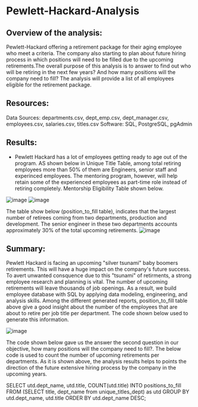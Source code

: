 # Pewlett-Hackard-Analysis

## Overview of the analysis: 
Pewlett-Hackard offering a retirement package for their aging employee who meet a criteria. The company also starting to plan about future hiring process in which positions will need to be filled due to the upcoming retirements.The overall purpose of this analysis is to answer to find out who will be retiring in the next few years? And how many positions will the company need to fill? The analysis will provide a list of all employees eligible for the retirement package.

## Resources: 
Data Sources: departments.csv, dept_emp.csv, dept_manager.csv, employees.csv, salaries.csv, titles.csv
Software: SQL, PostgreSQL, pgAdmin


## Results: 
* Pewlett Hackard has a lot of employees getting ready to age out of the program. AS shown below in Unique Title Table, among total retiring employees more than 50% of them are Engineers, senior staff and experinced employees. The mentoring program, however, will help retain some of the experienced employees as part-time role instead of retiring completely. Mentorship Eligibility Table shown below.

![image](https://user-images.githubusercontent.com/114262970/203775948-213ca94b-044a-423b-b668-67bc9e2441be.png) ![image](https://user-images.githubusercontent.com/114262970/203778805-b376ea51-197f-4d96-bb72-10f036dcb7d0.png)

The table show below (position_to_fill table), indicates that the largest number of retirees coming from two departments, production and development. The senior engineer in these two departments accounts approximately 30% of the total upcoming retirements.
![image](https://user-images.githubusercontent.com/114262970/203791579-c7905018-7aab-40d5-bcf9-fe9e3dc91102.png)

## Summary:
Pewlett Hackard is facing an upcoming "silver tsunami" baby boomers retirements. This will have a huge impact on the company's future success. To avert unwanted consquence due to this "tsunami" of retirments, a strong employee research and planning is vital. The number of upcoming retirements will leave thousands of job openings. As a result, we build employee database with SQL by applying data modeling, engineering, and analysis skills. Among the different generated reports, position_to_fill table above give a good insight about the number of the employees that are about to retire per job title per department. The code shown below used to generate this information.

![image](https://user-images.githubusercontent.com/114262970/203798035-2b177049-d540-4eba-80eb-8290775b792b.png)
 <source media="(prefers-color-scheme: dark)" srcset="https://user-images.githubusercontent.com/114262970/203798035-2b177049-d540-4eba-80eb-8290775b792b.png">

The code shown below gave us the answer the second question in our objective, how many positions will the company need to fill?. The below code is used to count the number of upcoming retirements per departments. As it is shown above, the analysis results helps to points the direction of the future extensive hiring process by the company in the upcoming years. 

SELECT utd.dept_name, utd.title, COUNT(utd.title) 
INTO positions_to_fill
FROM (SELECT title, dept_name from unique_titles_dept) as utd
GROUP BY utd.dept_name, utd.title
ORDER BY utd.dept_name DESC;
